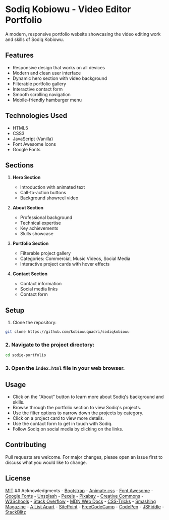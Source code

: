 # Sodiq Kobiowu - Video Editor Portfolio

A modern, responsive portfolio website showcasing the video editing work and skills of Sodiq Kobiowu.

## Features

- Responsive design that works on all devices
- Modern and clean user interface
- Dynamic hero section with video background
- Filterable portfolio gallery
- Interactive contact form
- Smooth scrolling navigation
- Mobile-friendly hamburger menu

## Technologies Used

- HTML5
- CSS3
- JavaScript (Vanilla)
- Font Awesome Icons
- Google Fonts

## Sections

1. **Hero Section**
   - Introduction with animated text
   - Call-to-action buttons
   - Background showreel video

2. **About Section**
   - Professional background
   - Technical expertise
   - Key achievements
   - Skills showcase

3. **Portfolio Section**
   - Filterable project gallery
   - Categories: Commercial, Music Videos, Social Media
   - Interactive project cards with hover effects

4. **Contact Section**
   - Contact information
   - Social media links
   - Contact form

## Setup

1. Clone the repository:
```bash
git clone https://github.com/kobiowuquadri/sodiqkobiowu
```
### 2. Navigate to the project directory:

```bash
cd sodiq-portfolio
```

### 3. Open the `index.html` file in your web browser.
## Usage
- Click on the "About" button to learn more about Sodiq's background and skills.
- Browse through the portfolio section to view Sodiq's projects.
- Use the filter options to narrow down the projects by category.
- Click on a project card to view more details.
- Use the contact form to get in touch with Sodiq.
- Follow Sodiq on social media by clicking on the links.

## Contributing
Pull requests are welcome. For major changes, please open an issue first to discuss what you would like
to change.

## License
[MIT](
    https://choosealicense.com/licenses/mit/)
    ## Acknowledgments
    - [Bootstrap](https://getbootstrap.com/)
    - [Animate.css](https://animate.style/)
    - [Font Awesome](https://fontawesome.com/)
    - [Google Fonts](https://fonts.google.com/)
    - [Unsplash](https://unsplash.com/)
    - [Pexels](https://pexels.com/)
    - [Pixabay](https://pixabay.com/)
    - [Creative Commons](https://creativecommons.org/)
    - [W3Schools](https://www.w3schools.com/)
    - [Stack Overflow](https://stackoverflow.com/)
    - [MDN Web Docs](https://developer.mozilla.org/en-US/)
    - [CSS-Tricks](https://css-tricks.com/)
    - [Smashing Magazine](https://www.smashingmagazine.com/)
    - [A List Apart](https://alistapart.com/)
    - [SitePoint](https://www.sitepoint.com/)
    - [FreeCodeCamp](https://www.freecodecamp.org/)
    - [CodePen](https://codepen.io/)
    - [JSFiddle](https://jsfiddle.net/)
    - [StackBlitz](https://stackblitz.com/)
